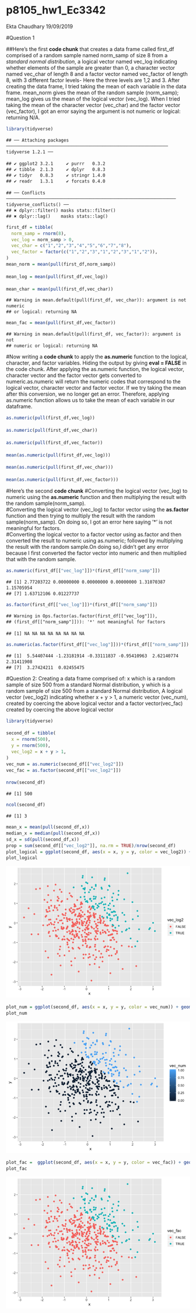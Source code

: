p8105\_hw1\_Ec3342
================
Ekta Chaudhary
19/09/2019

\#Question 1

\#\#Here’s the first **code chunk** that creates a data frame called
first\_df comprised of a random sample named norm\_samp of size 8 from a
*standard normal distribution*, a logical vector named vec\_log
indicating whether elements of the sample are greater than 0, a
character vector named vec\_char of length 8 and a factor vector named
vec\_factor of length 8, with 3 different factor levels- Here the three
levels are 1,2 and 3. After creating the data frame, I tried taking the
mean of each variable in the data frame. mean\_norm gives the mean of
the random sample (norm\_samp); mean\_log gives us the mean of the
logical vector (vec\_log). When I tried taking the mean of the character
vector (vec\_char) and the factor vector (vec\_factor), I got an error
saying the argument is not numeric or logical: returning
    N/A.

``` r
library(tidyverse)
```

    ## ── Attaching packages ────────────────────────────────────────────────────────────── tidyverse 1.2.1 ──

    ## ✔ ggplot2 3.2.1     ✔ purrr   0.3.2
    ## ✔ tibble  2.1.3     ✔ dplyr   0.8.3
    ## ✔ tidyr   0.8.3     ✔ stringr 1.4.0
    ## ✔ readr   1.3.1     ✔ forcats 0.4.0

    ## ── Conflicts ───────────────────────────────────────────────────────────────── tidyverse_conflicts() ──
    ## ✖ dplyr::filter() masks stats::filter()
    ## ✖ dplyr::lag()    masks stats::lag()

``` r
first_df = tibble(
  norm_samp = rnorm(8),
  vec_log = norm_samp > 0,
  vec_char = c("1","2","3","4","5","6","7","8"),
  vec_factor = factor(c("1","2","3","1","2","3","1","2")),
)
mean_norm = mean(pull(first_df,norm_samp)) 

mean_log = mean(pull(first_df,vec_log))

mean_char = mean(pull(first_df,vec_char))
```

    ## Warning in mean.default(pull(first_df, vec_char)): argument is not numeric
    ## or logical: returning NA

``` r
mean_fac = mean(pull(first_df,vec_factor))
```

    ## Warning in mean.default(pull(first_df, vec_factor)): argument is not
    ## numeric or logical: returning NA

\#Now writing a **code chunk** to apply the **as.numeric** function to
the logical, character, and factor variables. Hiding the output by
giving **eval = FALSE** in the code chunk. After applying the as.numeric
function, the logical vector, character vector and the factor vector
gets converted to numeric.as.numeric will return the numeric codes that
correspond to the logical vector, character vector and factor vector. If
we try taking the mean after this conversion, we no longer get an error.
Therefore, applying as.numeric function allows us to take the mean of
each variable in our dataframe.

``` r
as.numeric(pull(first_df,vec_log))

as.numeric(pull(first_df,vec_char))

as.numeric(pull(first_df,vec_factor))

mean(as.numeric(pull(first_df,vec_log)))

mean(as.numeric(pull(first_df,vec_char)))

mean(as.numeric(pull(first_df,vec_factor)))
```

\#Here’s the second **code chunk** \#Converting the logical vector
(vec\_log) to numeric using the **as.numeric** function and then
multiplying the result with the random sample(norm\_samp).  
\#Converting the logical vector (vec\_log) to factor vector using the
**as.factor** function and then trying to multiply the result with the
random sample(norm\_samp). On doing so, I got an error here saying ’\*’
is not meaningful for factors.  
\#Converting the logical vector to a factor vector using as.factor and
then converted the result to numeric using as.numeric; followed by
multiplying the result with the random sample.On doing so,I didn’t get
any error because I first converted the factor vector into numeric and
then multiplied that with the random
    sample.

``` r
as.numeric(first_df[["vec_log"]])*(first_df[["norm_samp"]])
```

    ## [1] 2.77203722 0.00000000 0.00000000 0.00000000 1.31070387 1.15705954
    ## [7] 1.63712106 0.01227737

``` r
as.factor(first_df[["vec_log"]])*(first_df[["norm_samp"]])
```

    ## Warning in Ops.factor(as.factor(first_df[["vec_log"]]),
    ## (first_df[["norm_samp"]])): '*' not meaningful for factors

    ## [1] NA NA NA NA NA NA NA NA

``` r
as.numeric(as.factor(first_df[["vec_log"]]))*(first_df[["norm_samp"]])
```

    ## [1]  5.54407444 -1.23181914 -0.33111837 -0.95410963  2.62140774  2.31411908
    ## [7]  3.27424211  0.02455475

\#Question 2: Creating a data frame comprised of: x which is a random
sample of size 500 from a standard Normal distribution, y which is a
random sample of size 500 from a standard Normal distribution, A logical
vector (vec\_log2) indicating whether x + y \> 1, a numeric vector
(vec\_num), created by coercing the above logical vector and a factor
vector(vec\_fac) created by coercing the above logical vector

``` r
library(tidyverse)

second_df = tibble(
  x = rnorm(500),
  y = rnorm(500),
  vec_log2 = x + y > 1,
)
vec_num = as.numeric(second_df[["vec_log2"]])
vec_fac = as.factor(second_df[["vec_log2"]])

nrow(second_df)
```

    ## [1] 500

``` r
ncol(second_df)
```

    ## [1] 3

``` r
mean_x = mean(pull(second_df,x))
median_x = median(pull(second_df,x))
sd_x = sd(pull(second_df,x))
prop = sum(second_df[["vec_log2"]], na.rm = TRUE)/nrow(second_df)
plot_logical = ggplot(second_df, aes(x = x, y = y, color = vec_log2)) + geom_point()
plot_logical
```

![](p8105_hw1_Ec3342_files/figure-gfm/question%202-1.png)<!-- -->

``` r
plot_num = ggplot(second_df, aes(x = x, y = y, color = vec_num)) + geom_point()
plot_num
```

![](p8105_hw1_Ec3342_files/figure-gfm/question%202-2.png)<!-- -->

``` r
plot_fac =  ggplot(second_df, aes(x = x, y = y, color = vec_fac)) + geom_point()
plot_fac
```

![](p8105_hw1_Ec3342_files/figure-gfm/question%202-3.png)<!-- -->
